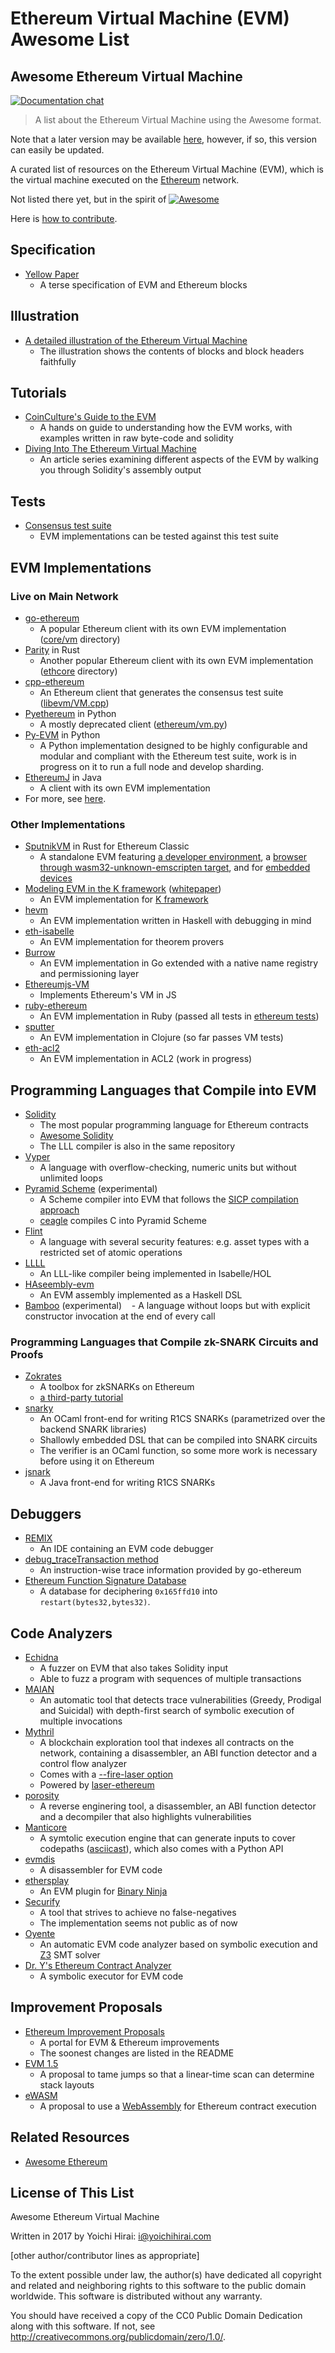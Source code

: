 # Ethereum Virtual Machine (EVM) Awesome List

## Awesome Ethereum Virtual Machine

[![Documentation chat](https://img.shields.io/badge/gitter-Docs%20chat-4AB495.svg)](https://gitter.im/ethereum/documentation)

> A list about the Ethereum Virtual Machine using the Awesome format.

Note that a later version may be available [here](https://github.com/pirapira/awesome-ethereum-virtual-machine), however, if so, this version can easily be updated. 

A curated list of resources on the Ethereum Virtual Machine (EVM), which is the virtual machine executed on the [Ethereum](https://ethereum.org/) network.

Not listed there yet, but in the spirit of [![Awesome](https://cdn.rawgit.com/sindresorhus/awesome/d7305f38d29fed78fa85652e3a63e154dd8e8829/media/badge.svg)](https://github.com/sindresorhus/awesome)

Here is [how to contribute](../../governance/contributing.md).

## Specification

-   [Yellow Paper](https://github.com/ethereum/yellowpaper)
    -   A terse specification of EVM and Ethereum blocks

## Illustration

-   [A detailed illustration of the Ethereum Virtual Machine](https://ethereum.stackexchange.com/a/6413/280)
    -   The illustration shows the contents of blocks and block headers faithfully

## Tutorials

-   [CoinCulture's Guide to the EVM](https://github.com/CoinCulture/evm-tools/blob/master/analysis/guide.md)
    -   A hands on guide to understanding how the EVM works, with examples written in raw byte-code and solidity
-   [Diving Into The Ethereum Virtual Machine](https://medium.com/@hayeah/diving-into-the-ethereum-vm-6e8d5d2f3c30)
    -   An article series examining different aspects of the EVM by walking you through Solidity's assembly output

## Tests

-   [Consensus test suite](https://github.com/ethereum/tests)
    -   EVM implementations can be tested against this test suite

## EVM Implementations

### Live on Main Network

-   [go-ethereum](https://github.com/ethereum/go-ethereum)
    -   A popular Ethereum client with its own EVM implementation ([core/vm](https://github.com/ethereum/go-ethereum/tree/master/core/vm) directory)
-   [Parity](https://github.com/paritytech/parity) in Rust
    -   Another popular Ethereum client with its own EVM implementation ([ethcore](https://github.com/paritytech/parity/tree/master/ethcore) directory)
-   [cpp-ethereum](https://github.com/ethereum/cpp-ethereum)
    -   An Ethereum client that generates the consensus test suite ([libevm/VM.cpp](https://github.com/ethereum/cpp-ethereum/blob/develop/libevm/VM.cpp))
-   [Pyethereum](https://github.com/ethereum/pyethereum) in Python
    -   A mostly deprecated client ([ethereum/vm.py](https://github.com/ethereum/pyethereum/blob/develop/ethereum/vm.py))
-   [Py-EVM](https://github.com/pipermerriam/py-evm) in Python
    -   A Python implementation designed to be highly configurable and modular and compliant with the Ethereum test suite, work is in progress on it to run a full node and develop sharding.
-   [EthereumJ](https://github.com/ethereum/ethereumj) in Java
    -   A client with its own EVM implementation
-   For more, see [here](Clients).

### Other Implementations

-   [SputnikVM](https://github.com/ethereumproject/sputnikvm) in Rust for Ethereum Classic
    -   A standalone EVM featuring [a developer
        environment](https://github.com/ethereumproject/sputnikvm-dev),
        a [browser through wasm32-unknown-emscripten
        target](https://github.com/sorpaas/sputnikvm-in-browser), and for
        [embedded devices](https://github.com/sorpaas/sputnikvm-on-rux)
-   [Modeling EVM in the K framework](https://github.com/kframework/evm-semantics) ([whitepaper](https://www.ideals.illinois.edu/handle/2142/97207))
    -   An EVM implementation for [K framework](http://www.kframework.org/index.php/Main_Page)
-   [hevm](https://github.com/dapphub/hevm)
    -   An EVM implementation written in Haskell with debugging in mind
-   [eth-isabelle](https://github.com/pirapira/eth-isabelle)
    -   An EVM implementation for theorem provers
-   [Burrow](https://github.com/hyperledger/burrow)
    -   An EVM implementation in Go extended with a native name registry and permissioning layer
-   [Ethereumjs-VM](https://github.com/ethereumjs/ethereumjs-vm)
    -   Implements Ethereum's VM in JS
-   [ruby-ethereum](https://github.com/cryptape/ruby-ethereum)
    -   An EVM implementation in Ruby (passed all tests in [ethereum tests](https://github.com/ethereum/tests/tree/55a18b3ded93bf6083f23ea1f4bf7be4ba973016))
-   [sputter](https://github.com/nervous-systems/sputter)
    -   An EVM implementation in Clojure (so far passes VM tests)
-   [eth-acl2](https://github.com/zchn/eth-acl2)
    -   An EVM implementation in ACL2 (work in progress)

## Programming Languages that Compile into EVM

-   [Solidity](https://github.com/ethereum/solidity)
    -   The most popular programming language for Ethereum contracts
    -   [Awesome Solidity](https://github.com/bkrem/awesome-solidity)
    -   The LLL compiler is also in the same repository
-   [Vyper](https://github.com/ethereum/vyper)
    -   A language with overflow-checking, numeric units but without unlimited loops
-   [Pyramid Scheme](https://github.com/MichaelBurge/pyramid-scheme) (experimental)
    -   A Scheme compiler into EVM that follows the [SICP compilation approach](https://mitpress.mit.edu/sicp/full-text/book/book-Z-H-35.html#%_sec_5.5)
    -   [ceagle](https://github.com/MichaelBurge/ceagle) compiles C into Pyramid Scheme
-   [Flint](https://github.com/franklinsch/flint)
    -   A language with several security features: e.g. asset types with a restricted set of atomic operations
-   [LLLL](https://github.com/mmalvarez/eth-isabelle/blob/master/example/LLLL.thy)
    -   An LLL-like compiler being implemented in Isabelle/HOL
-   [HAseembly-evm](https://github.com/takenobu-hs/haskell-ethereum-assembly)
    -   An EVM assembly implemented as a Haskell DSL
-   [Bamboo](https://github.com/pirapira/bamboo) (experimental)
       \- A language without loops but with explicit constructor invocation at the end of every call

### Programming Languages that Compile zk-SNARK Circuits and Proofs

-   [Zokrates](https://github.com/JacobEberhardt/ZoKrates)
    -   A toolbox for zkSNARKs on Ethereum
    -   [a third-party tutorial](https://github.com/jstoxrocky/zksnarks_example)
-   [snarky](https://github.com/o1-labs/snarky)
    -   An OCaml front-end for writing R1CS SNARKs (parametrized over the backend SNARK libraries)
    -   Shallowly embedded DSL that can be compiled into SNARK circuits
    -   The verifier is an OCaml function, so some more work is necessary before using it on Ethereum
-   [jsnark](https://github.com/akosba/jsnark)
    -   A Java front-end for writing R1CS SNARKs 

## Debuggers

-   [REMIX](https://github.com/ethereum/remix)
    -   An IDE containing an EVM code debugger
-   [debug_traceTransaction method](https://github.com/ethereum/go-ethereum/wiki/Management-APIs#debug_tracetransaction)
    -   An instruction-wise trace information provided by go-ethereum
-   [Ethereum Function Signature Database](https://www.4byte.directory/)
    -   A database for deciphering `0x165ffd10` into `restart(bytes32,bytes32)`.

## Code Analyzers

-   [Echidna](https://github.com/trailofbits/echidna)
    -   A fuzzer on EVM that also takes Solidity input
    -   Able to fuzz a program with sequences of multiple transactions
-   [MAIAN](https://arxiv.org/abs/1802.06038)
    -   An automatic tool that detects trace vulnerabilities (Greedy, Prodigal and Suicidal) with depth-first search of symbolic execution of multiple invocations
-   [Mythril](https://github.com/b-mueller/mythril)
    -   A blockchain exploration tool that indexes all contracts on the network, containing a disassembler, an ABI function detector and a control flow analyzer
    -   Comes with a [--fire-laser option](https://hackernoon.com/crafting-ethereum-exploits-by-laser-fire-1c9acf25af4f)
    -   Powered by [laser-ethereum](https://github.com/b-mueller/laser-ethereum)
-   [porosity](https://github.com/comaeio/porosity)
    -   A reverse enginering tool, a disassembler, an ABI function detector and a decompiler that also highlights vulnerabilities
-   [Manticore](https://github.com/trailofbits/manticore)
    -   A symtolic execution engine that can generate inputs to cover codepaths ([asciicast](https://asciinema.org/a/154012)), which also comes with a Python API
-   [evmdis](https://github.com/arachnid/evmdis)
    -   A disassembler for EVM code
-   [ethersplay](https://github.com/trailofbits/ethersplay)
    -   An EVM plugin for [Binary Ninja](https://binary.ninja/)
-   [Securify](http://securify.ch/)
    -   A tool that strives to achieve no false-negatives
    -   The implementation seems not public as of now
-   [Oyente](https://github.com/melonproject/oyente)
    -   An automatic EVM code analyzer based on symbolic execution and [Z3](https://github.com/Z3Prover/z3) SMT solver
-   [Dr. Y's Ethereum Contract Analyzer](http://dry.yoichihirai.com/)
    -   A symbolic executor for EVM code

## Improvement Proposals

-   [Ethereum Improvement Proposals](https://github.com/ethereum/EIPs)
    -   A portal for EVM & Ethereum improvements
    -   The soonest changes are listed in the README
-   [EVM 1.5](https://github.com/ethereum/EIPs/blob/master/EIPS/eip-615.md)
    -   A proposal to tame jumps so that a linear-time scan can determine stack layouts
-   [eWASM](https://github.com/ewasm)
    -   A proposal to use a [WebAssembly](http://webassembly.org/) for Ethereum contract execution

## Related Resources

-   [Awesome Ethereum](http://awesome-ethereum.com/)

## License of This List

Awesome Ethereum Virtual Machine

Written in 2017 by Yoichi Hirai: [i@yoichihirai.com](mailto:i@yoichihirai.com)

[other author/contributor lines as appropriate]

To the extent possible under law, the author(s) have dedicated all copyright and related and neighboring rights to this software to the public domain worldwide. This software is distributed without any warranty.

You should have received a copy of the CC0 Public Domain Dedication along with this software. If not, see <http://creativecommons.org/publicdomain/zero/1.0/>.

